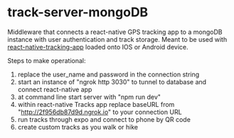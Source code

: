 # track-server-mongoDB
Middleware that connects a react-native GPS tracking app to a mongoDB instance with user authentication and track storage. Meant to be used with [react-native-tracking-app](https://github.com/Hunter71a/track-server-mongoDB) loaded onto IOS or Android device.

Steps to make operational:
1) replace the user_name and password in the connection string
2) start an instance of "ngrok http 3030" to tunnel to database and connect react-native app
3) at command line start server with "npm run dev"
4) within react-native Tracks app replace baseURL from "http://2f956db87d9d.ngrok.io" to your connection URL
5) run tracks through expo and connect to phone by QR code
6) create custom tracks as you walk or hike
